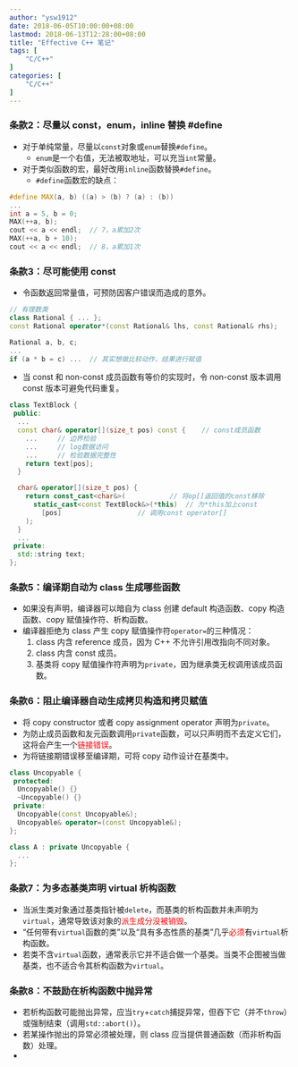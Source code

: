 ```yaml
---
author: "ysw1912"
date: 2018-06-05T10:00:00+08:00
lastmod: 2018-06-13T12:28:00+08:00
title: "Effective C++ 笔记"
tags: [
    "C/C++"
]
categories: [
    "C/C++"
]
---
```


### 条款2：尽量以 const，enum，inline 替换 #define

- 对于单纯常量，尽量以`const`对象或`enum`替换`#define`。
  - `enum`是一个右值，无法被取地址，可以充当`int`常量。
- 对于类似函数的宏，最好改用`inline`函数替换`#define`。
  - `#define`函数宏的缺点：

```cpp
#define MAX(a, b) ((a) > (b) ? (a) : (b))
...
int a = 5, b = 0;
MAX(++a, b);
cout << a << endl;  // 7，a累加2次
MAX(++a, b + 10);
cout << a << endl;  // 8，a累加1次
```

### 条款3：尽可能使用 const

- 令函数返回常量值，可预防因客户错误而造成的意外。

```cpp
// 有理数类
class Rational { ... };
const Rational operator*(const Rational& lhs, const Rational& rhs);

Rational a, b, c;
...
if (a * b = c) ...	// 其实想做比较动作，结果进行赋值
```

- 当 const 和 non-const 成员函数有等价的实现时，令 non-const 版本调用 const 版本可避免代码重复。

```cpp
class TextBlock {
 public:
  ...
  const char& operator[](size_t pos) const {	// const成员函数
    ...		// 边界检验
    ...		// log数据访问
    ...		// 检验数据完整性
    return text[pos];
  }

  char& operator[](size_t pos) {
    return const_cast<char&>(			// 将op[]返回值的const移除
      static_cast<const TextBlock&>(*this)	// 为*this加上const
        [pos]					// 调用const operator[]
    );
  }
  ...
 private:
  std::string text;
};
```

### 条款5：编译期自动为 class 生成哪些函数

- 如果没有声明，编译器可以暗自为 class 创建 default 构造函数、copy 构造函数、copy 赋值操作符、析构函数。
- 编译器拒绝为 class 产生 copy 赋值操作符`operator=`的三种情况：
  1. class 内含 reference 成员，因为 C++ 不允许引用改指向不同对象。
  2. class 内含 const 成员。
  3. 基类将 copy 赋值操作符声明为`private`，因为继承类无权调用该成员函数。

### 条款6：阻止编译器自动生成拷贝构造和拷贝赋值

- 将 copy constructor 或者 copy assignment operator 声明为`private`。
- 为防止成员函数和友元函数调用`private`函数，可以只声明而不去定义它们，这将会产生一个<font color=#ff0000>链接错误</font>。
- 为将链接期错误移至编译期，可将 copy 动作设计在基类中。

```cpp
class Uncopyable {
 protected:
  Uncopyable() {}
  ~Uncopyable() {}
 private:
  Uncopyable(const Uncopyable&);
  Uncopyable& operator=(const Uncopyable&);
};

class A : private Uncopyable {
  ...
};
```

### 条款7：为多态基类声明 virtual 析构函数

- 当派生类对象通过基类指针被`delete`，而基类的析构函数并未声明为`virtual`，通常导致该对象的<font color=#ff0000>派生成分没被销毁</font>。
- “任何带有`virtual`函数的类”以及“具有多态性质的基类”几乎<font color=#ff0000>必须</font>有`virtual`析构函数。
- 若类不含`virtual`函数，通常表示它并不适合做一个基类。当类不企图被当做基类，也不适合令其析构函数为`virtual`。

### 条款8：不鼓励在析构函数中抛异常

- 若析构函数可能抛出异常，应当`try`+`catch`捕捉异常，但吞下它（并不`throw`）或强制结束（调用`std::abort()`）。
- 若某操作抛出的异常必须被处理，则 class 应当提供普通函数（而非析构函数）处理。
- 

